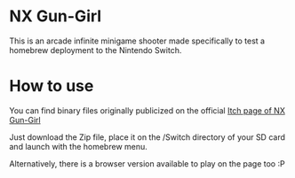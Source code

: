 # NX Gun-Girl
This is an arcade infinite minigame shooter made specifically to test a homebrew deployment to the Nintendo Switch.

# How to use
You can find binary files originally publicized on the official [Itch page of NX Gun-Girl](https://amenohi.itch.io/nx-gun-girl)

Just download the Zip file, place it on the /Switch directory of your SD card and launch with the homebrew menu.

Alternatively, there is a browser version available to play on the page too :P
